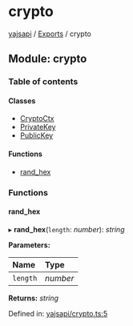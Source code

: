# crypto

[yajsapi](https://github.com/rad9k/newtest/tree/4c8bb641fedce944c4842abbe7ebf15ee65c7647/yajsapi/README.md) / [Exports](modules.md) / crypto

## Module: crypto

### Table of contents

#### Classes

* [CryptoCtx](https://github.com/rad9k/newtest/tree/4c8bb641fedce944c4842abbe7ebf15ee65c7647/yajsapi/classes/crypto.cryptoctx.md)
* [PrivateKey](https://github.com/rad9k/newtest/tree/4c8bb641fedce944c4842abbe7ebf15ee65c7647/yajsapi/classes/crypto.privatekey.md)
* [PublicKey](https://github.com/rad9k/newtest/tree/4c8bb641fedce944c4842abbe7ebf15ee65c7647/yajsapi/classes/crypto.publickey.md)

#### Functions

* [rand\_hex](crypto.md#rand_hex)

### Functions

#### rand\_hex

▸ **rand\_hex**\(`length`: _number_\): _string_

**Parameters:**

| Name | Type |
| :--- | :--- |
| `length` | _number_ |

**Returns:** _string_

Defined in: [yajsapi/crypto.ts:5](https://github.com/golemfactory/yajsapi/blob/0a8d8c8/yajsapi/crypto.ts#L5)

